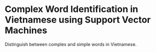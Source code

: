 # Complex Word Identification in Vietnamese using Support Vector Machines

Distinguish between complex and simple words in Vietnamese.
